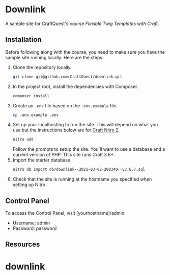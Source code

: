 # Downlink
A sample site for CraftQuest's course _Flexible Twig Templates with Craft_.

## Installation

Before following along with the course, you need to make sure you have the sample site running locally. Here are the steps:

1. Clone the repository locally. 
    ```bash
    git clone git@github.com:CraftQuest/downlink.git
    ```
2. In the project root, install the dependencies with Composer. 
    ```bash
    composer install
    ```
3. Create an `.env` file based on the `.env.example` file. 
    ```bash
    cp .env.example .env
    ```
4. Set up your localhosting to run the site. This will depend on what you use but the instructions below are for [Craft Nitro 2](https://getnitro.sh).
    ```bash
    nitro add
   ```
    Follow the prompts to setup the site. You'll want to use a database and a current version of PHP. This site runs Craft 3.6+.
5. Import the starter database
    ```bash
   nitro db import db/downlink--2021-03-02-200340--v3.6.7.sql
   ```
6. Check that the site is running at the hostname you specified when setting up Nitro.
   
## Control Panel

To access the Control Panel, visit [yourhostname]/admin.
* Username: admin
* Password: password
 
## Resources
# downlink
